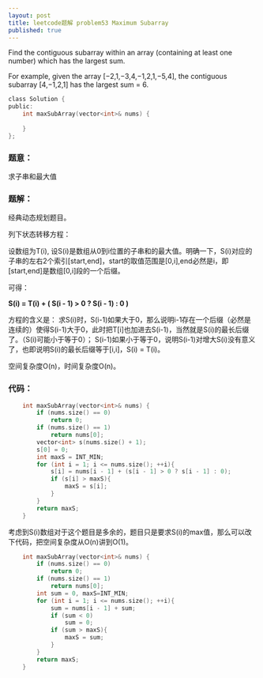 ```yaml
---
layout: post
title: leetcode题解 problem53 Maximum Subarray
published: true
---
```


Find the contiguous subarray within an array (containing at least one number) which has the largest sum.

For example, given the array [−2,1,−3,4,−1,2,1,−5,4],
the contiguous subarray [4,−1,2,1] has the largest sum = 6.


```c
class Solution {
public:
	int maxSubArray(vector<int>& nums) {
        
    }
};
```


### 题意：

求子串和最大值


### 题解：

经典动态规划题目。

列下状态转移方程：

设数组为T(i), 设S(i)是数组从0到i位置的子串和的最大值。明确一下，S(i)对应的子串的左右2个索引[start,end]，start的取值范围是[0,i],end必然是i，即[start,end]是数组[0,i]段的一个后缀。

可得：

**S(i) = T(i) + ( S(i - 1) > 0 ? S(i - 1) : 0 )**

方程的含义是：
求S(i)时，S(i-1)如果大于0，那么说明i-1存在一个后缀（必然是连续的）使得S(i-1)大于0，此时把T[i]也加进去S(i-1)，当然就是S(i)的最长后缀了。（S(i)可能小于等于0）；
S(i-1)如果小于等于0，说明S(i-1)对增大S(i)没有意义了，也即说明S(i)的最长后缀等于[i,i]，S(i) = T(i)。

空间复杂度O(n)，时间复杂度O(n)。

### 代码：


```c
	int maxSubArray(vector<int>& nums) {
		if (nums.size() == 0)
			return 0;
		if (nums.size() == 1)
			return nums[0];
		vector<int> s(nums.size() + 1);
		s[0] = 0;
		int maxS = INT_MIN;
		for (int i = 1; i <= nums.size(); ++i){
			s[i] = nums[i - 1] + (s[i - 1] > 0 ? s[i - 1] : 0);
			if (s[i] > maxS){
				maxS = s[i];
			}
		}
		return maxS;
	}
```

考虑到S(i)数组对于这个题目是多余的，题目只是要求S(i)的max值，那么可以改下代码，把空间复杂度从O(n)讲到O(1)。

```c
	int maxSubArray(vector<int>& nums) {
		if (nums.size() == 0)
			return 0;
		if (nums.size() == 1)
			return nums[0];
		int sum = 0, maxS=INT_MIN;
		for (int i = 1; i <= nums.size(); ++i){
			sum = nums[i - 1] + sum;
			if (sum < 0)
				sum = 0;
			if (sum > maxS){
				maxS = sum;
			}
		}
		return maxS;
	}
```